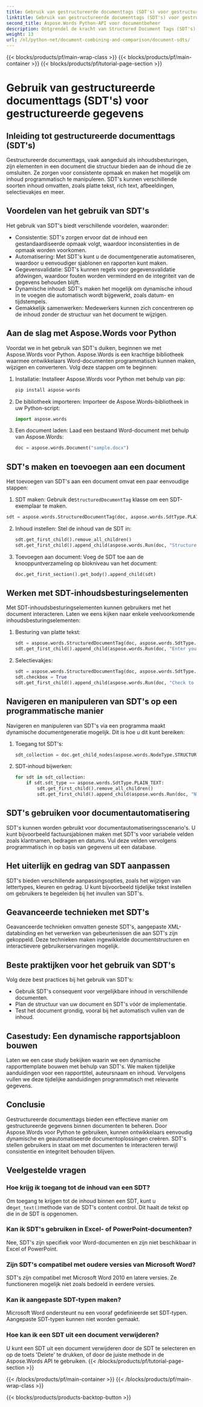 ```yaml
---
title: Gebruik van gestructureerde documenttags (SDT's) voor gestructureerde gegevens
linktitle: Gebruik van gestructureerde documenttags (SDT's) voor gestructureerde gegevens
second_title: Aspose.Words Python-API voor documentbeheer
description: Ontgrendel de kracht van Structured Document Tags (SDT's) voor het organiseren van content. Leer hoe u Aspose.Words voor Python gebruikt om SDT's te implementeren.
weight: 13
url: /nl/python-net/document-combining-and-comparison/document-sdts/
---
```


{{< blocks/products/pf/main-wrap-class >}}
{{< blocks/products/pf/main-container >}}
{{< blocks/products/pf/tutorial-page-section >}}

# Gebruik van gestructureerde documenttags (SDT's) voor gestructureerde gegevens


## Inleiding tot gestructureerde documenttags (SDT's)

Gestructureerde documenttags, vaak aangeduid als inhoudsbesturingen, zijn elementen in een document die structuur bieden aan de inhoud die ze omsluiten. Ze zorgen voor consistente opmaak en maken het mogelijk om inhoud programmatisch te manipuleren. SDT's kunnen verschillende soorten inhoud omvatten, zoals platte tekst, rich text, afbeeldingen, selectievakjes en meer.

## Voordelen van het gebruik van SDT's

Het gebruik van SDT's biedt verschillende voordelen, waaronder:

- Consistentie: SDT's zorgen ervoor dat de inhoud een gestandaardiseerde opmaak volgt, waardoor inconsistenties in de opmaak worden voorkomen.
- Automatisering: Met SDT's kunt u de documentgeneratie automatiseren, waardoor u eenvoudiger sjablonen en rapporten kunt maken.
- Gegevensvalidatie: SDT's kunnen regels voor gegevensvalidatie afdwingen, waardoor fouten worden verminderd en de integriteit van de gegevens behouden blijft.
- Dynamische inhoud: SDT's maken het mogelijk om dynamische inhoud in te voegen die automatisch wordt bijgewerkt, zoals datum- en tijdstempels.
- Gemakkelijk samenwerken: Medewerkers kunnen zich concentreren op de inhoud zonder de structuur van het document te wijzigen.

## Aan de slag met Aspose.Words voor Python

Voordat we in het gebruik van SDT's duiken, beginnen we met Aspose.Words voor Python. Aspose.Words is een krachtige bibliotheek waarmee ontwikkelaars Word-documenten programmatisch kunnen maken, wijzigen en converteren. Volg deze stappen om te beginnen:

1. Installatie: Installeer Aspose.Words voor Python met behulp van pip:
   
   ```python
   pip install aspose-words
   ```

2. De bibliotheek importeren: Importeer de Aspose.Words-bibliotheek in uw Python-script:

   ```python
   import aspose.words
   ```

3. Een document laden: Laad een bestaand Word-document met behulp van Aspose.Words:

   ```python
   doc = aspose.words.Document("sample.docx")
   ```

## SDT's maken en toevoegen aan een document

Het toevoegen van SDT's aan een document omvat een paar eenvoudige stappen:

1.  SDT maken: Gebruik de`StructuredDocumentTag` klasse om een SDT-exemplaar te maken.

   ```python
   sdt = aspose.words.StructuredDocumentTag(doc, aspose.words.SdtType.PLAIN_TEXT)
   ```

2. Inhoud instellen: Stel de inhoud van de SDT in:

   ```python
   sdt.get_first_child().remove_all_children()
   sdt.get_first_child().append_child(aspose.words.Run(doc, "Structured Content"))
   ```

3. Toevoegen aan document: Voeg de SDT toe aan de knooppuntverzameling op blokniveau van het document:

   ```python
   doc.get_first_section().get_body().append_child(sdt)
   ```

## Werken met SDT-inhoudsbesturingselementen

Met SDT-inhoudsbesturingselementen kunnen gebruikers met het document interacteren. Laten we eens kijken naar enkele veelvoorkomende inhoudsbesturingselementen:

1. Besturing van platte tekst:

   ```python
   sdt = aspose.words.StructuredDocumentTag(doc, aspose.words.SdtType.PLAIN_TEXT)
   sdt.get_first_child().append_child(aspose.words.Run(doc, "Enter your name: "))
   ```

2. Selectievakjes:

   ```python
   sdt = aspose.words.StructuredDocumentTag(doc, aspose.words.SdtType.CHECKBOX)
   sdt.checkbox = True
   sdt.get_first_child().append_child(aspose.words.Run(doc, "Check to agree: "))
   ```

## Navigeren en manipuleren van SDT's op een programmatische manier

Navigeren en manipuleren van SDT's via een programma maakt dynamische documentgeneratie mogelijk. Dit is hoe u dit kunt bereiken:

1. Toegang tot SDT's:

   ```python
   sdt_collection = doc.get_child_nodes(aspose.words.NodeType.STRUCTURED_DOCUMENT_TAG, True)
   ```

2. SDT-inhoud bijwerken:

   ```python
   for sdt in sdt_collection:
       if sdt.sdt_type == aspose.words.SdtType.PLAIN_TEXT:
           sdt.get_first_child().remove_all_children()
           sdt.get_first_child().append_child(aspose.words.Run(doc, "New Content"))
   ```

## SDT's gebruiken voor documentautomatisering

SDT's kunnen worden gebruikt voor documentautomatiseringsscenario's. U kunt bijvoorbeeld factuursjablonen maken met SDT's voor variabele velden zoals klantnamen, bedragen en datums. Vul deze velden vervolgens programmatisch in op basis van gegevens uit een database.

## Het uiterlijk en gedrag van SDT aanpassen

SDT's bieden verschillende aanpassingsopties, zoals het wijzigen van lettertypes, kleuren en gedrag. U kunt bijvoorbeeld tijdelijke tekst instellen om gebruikers te begeleiden bij het invullen van SDT's.

## Geavanceerde technieken met SDT's

Geavanceerde technieken omvatten geneste SDT's, aangepaste XML-databinding en het verwerken van gebeurtenissen die aan SDT's zijn gekoppeld. Deze technieken maken ingewikkelde documentstructuren en interactievere gebruikerservaringen mogelijk.

## Beste praktijken voor het gebruik van SDT's

Volg deze best practices bij het gebruik van SDT's:

- Gebruik SDT's consequent voor vergelijkbare inhoud in verschillende documenten.
- Plan de structuur van uw document en SDT's vóór de implementatie.
- Test het document grondig, vooral bij het automatisch vullen van de inhoud.

## Casestudy: Een dynamische rapportsjabloon bouwen

Laten we een case study bekijken waarin we een dynamische rapporttemplate bouwen met behulp van SDT's. We maken tijdelijke aanduidingen voor een rapporttitel, auteursnaam en inhoud. Vervolgens vullen we deze tijdelijke aanduidingen programmatisch met relevante gegevens.

## Conclusie

Gestructureerde documenttags bieden een effectieve manier om gestructureerde gegevens binnen documenten te beheren. Door Aspose.Words voor Python te gebruiken, kunnen ontwikkelaars eenvoudig dynamische en geautomatiseerde documentoplossingen creëren. SDT's stellen gebruikers in staat om met documenten te interacteren terwijl consistentie en integriteit behouden blijven.

## Veelgestelde vragen

### Hoe krijg ik toegang tot de inhoud van een SDT?

 Om toegang te krijgen tot de inhoud binnen een SDT, kunt u de`get_text()`methode van de SDT's content control. Dit haalt de tekst op die in de SDT is opgenomen.

### Kan ik SDT's gebruiken in Excel- of PowerPoint-documenten?

Nee, SDT's zijn specifiek voor Word-documenten en zijn niet beschikbaar in Excel of PowerPoint.

### Zijn SDT's compatibel met oudere versies van Microsoft Word?

SDT's zijn compatibel met Microsoft Word 2010 en latere versies. Ze functioneren mogelijk niet zoals bedoeld in eerdere versies.

### Kan ik aangepaste SDT-typen maken?

Microsoft Word ondersteunt nu een vooraf gedefinieerde set SDT-typen. Aangepaste SDT-typen kunnen niet worden gemaakt.

### Hoe kan ik een SDT uit een document verwijderen?

U kunt een SDT uit een document verwijderen door de SDT te selecteren en op de toets 'Delete' te drukken, of door de juiste methode in de Aspose.Words API te gebruiken.
{{< /blocks/products/pf/tutorial-page-section >}}

{{< /blocks/products/pf/main-container >}}
{{< /blocks/products/pf/main-wrap-class >}}

{{< blocks/products/products-backtop-button >}}
